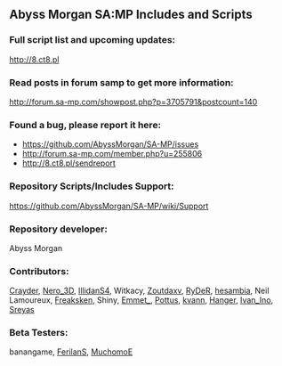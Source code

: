 ## Abyss Morgan SA:MP Includes and Scripts


### Full script list and upcoming updates:
http://8.ct8.pl


### Read posts in forum samp to get more information:
http://forum.sa-mp.com/showpost.php?p=3705791&postcount=140


### Found a bug, please report it here:
* https://github.com/AbyssMorgan/SA-MP/issues
* http://forum.sa-mp.com/member.php?u=255806
* http://8.ct8.pl/sendreport


### Repository Scripts/Includes Support:
https://github.com/AbyssMorgan/SA-MP/wiki/Support


### Repository developer:
Abyss Morgan

### Contributors:
[Crayder](http://forum.sa-mp.com/member.php?u=214776),
[Nero_3D](http://forum.sa-mp.com/member.php?u=9765),
[IllidanS4](http://forum.sa-mp.com/member.php?u=193537),
Witkacy,
[Zoutdaxv](http://forum.sa-mp.com/member.php?u=23496),
[RyDeR](http://forum.sa-mp.com/member.php?u=46049),
[hesambia](http://forum.sa-mp.com/member.php?u=241383),
Neil Lamoureux,
[Freaksken](http://forum.sa-mp.com/member.php?u=46764),
Shiny,
[Emmet_](https://github.com/emmet-jones),
[Pottus](http://forum.sa-mp.com/member.php?u=169807),
[kvann](http://forum.sa-mp.com/member.php?u=169274),
[Hanger](http://forum.sa-mp.com/member.php?u=160578),
[Ivan_Ino](http://forum.sa-mp.com/member.php?u=182165),
[Sreyas](http://forum.sa-mp.com/member.php?u=268427)

### Beta Testers:
banangame,
[FerilanS](http://8.ct8.pl/ferilans),
[MuchomoE](http://8.ct8.pl/muchomoe)
